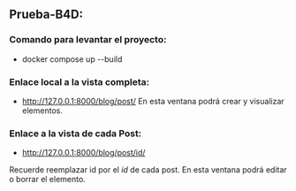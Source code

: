 ## Prueba-B4D:

### Comando para levantar el proyecto:
- docker compose up --build

### Enlace local a la vista completa:
- http://127.0.0.1:8000/blog/post/
En esta ventana podrá crear y visualizar elementos.

### Enlace a la vista de cada Post:
- http://127.0.0.1:8000/blog/post/id/

Recuerde reemplazar id por el *id* de cada post. En esta ventana podrá editar o borrar el elemento.
